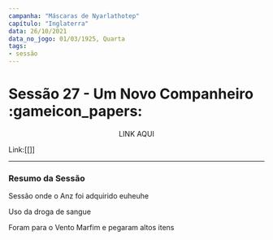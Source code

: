 ```yaml
---
campanha: "Máscaras de Nyarlathotep"
capítulo: "Inglaterra"
data: 26/10/2021
data_no_jogo: 01/03/1925, Quarta
tags: 
- sessão
---
```

# Sessão 27 - Um Novo Companheiro :gameicon_papers:

<div align="center">LINK AQUI</div>

Link:[[]]

---
### Resumo da Sessão
Sessão onde o Anz foi adquirido euheuhe

Uso da droga de sangue

Foram para o Vento Marfim e pegaram altos itens

